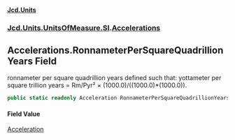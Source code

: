 #### [Jcd.Units](index 'index')
### [Jcd.Units.UnitsOfMeasure.SI](Jcd.Units.UnitsOfMeasure.SI 'Jcd.Units.UnitsOfMeasure.SI').[Accelerations](Accelerations 'Jcd.Units.UnitsOfMeasure.SI.Accelerations')

## Accelerations.RonnameterPerSquareQuadrillionYears Field

ronnameter per square quadrillion years defined such that: yottameter per square trillion years = Rm/Pyr² ×
(1000.0)/((1000.0)*(1000.0)).

```csharp
public static readonly Acceleration RonnameterPerSquareQuadrillionYears;
```

#### Field Value
[Acceleration](Acceleration 'Jcd.Units.UnitTypes.Acceleration')